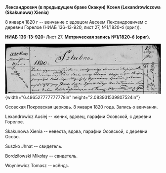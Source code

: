 **Лександрович (в предыдущем браке Скакун) Ксеня (Lexandrowiczowa
(Skakunowa) Xienia)**

8 января 1820 г -- венчание с вдовцом Авсеем Лександровичем с деревни
Горелое (НИАБ 136-13-920, лист 27, №1/1820-б (ориг)).

**НИАБ 136-13-920:** Лист 27. **Метрическая запись №1/1820-б (ориг).**

![](./media/eaddf8ebe194c039540f152ff12d0cf34a7fd8c5.png){width="6.496527777777778in"
height="2.083931539807524in"}

Осовская Покровская церковь. 8 января 1820 года. Запись о венчании.

Lexandrowicz Ausiej -- жених, вдовец, парафии Осовской, с деревни
Горелое.

Skakunowa Xienia -- невеста, вдова, парафии Осовской, с деревни Осово.

Suszko Jhnat -- свидетель.

Bordziłowski Mikołay -- свидетель.

Woyniewicz Tomasz -- ксёндз.
